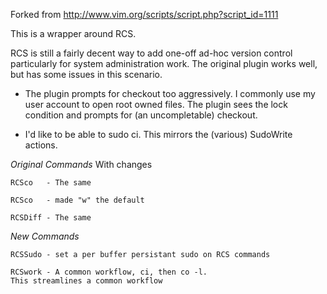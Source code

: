 Forked from http://www.vim.org/scripts/script.php?script_id=1111

This is a wrapper around RCS.

RCS is still a fairly decent way to add one-off ad-hoc version control
particularly for system administration work. The original  plugin 
works well, but has some issues in this scenario.

* The plugin prompts for checkout too aggressively. I commonly use my
  user account to open root owned files. The plugin sees the lock
  condition and prompts for (an uncompletable) checkout.

* I'd like to be able to sudo ci. This mirrors the (various) SudoWrite
  actions.

*Original Commands*
With changes

    RCSco   - The same

    RCSco   - made "w" the default

    RCSDiff - The same

*New Commands*

    RCSSudo - set a per buffer persistant sudo on RCS commands

    RCSwork - A common workflow, ci, then co -l.
    This streamlines a common workflow
